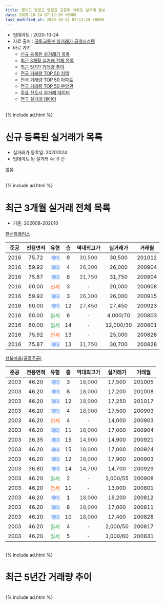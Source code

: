 ```yaml
---
title: 경기도 양평군 양평읍 공흥리 아파트 실거래 정보
date: 2020-10-24 07:12:20 +0900
last_modified_at: 2020-10-24 07:12:20 +0900
---
```


* 업데이트 : 2020-10-24
* 자료 출처 : [국토교통부 실거래가 공개시스템](http://rt.molit.go.kr)
* 바로 가기
    * [신규 등록된 실거래가 목록](#신규-등록된-실거래가-목록)
    * [최근 3개월 실거래 전체 목록](#최근-3개월-실거래-전체-목록)
    * [최근 5년간 거래량 추이](#최근-5년간-거래량-추이)
    * [전국 거래량 TOP 50 지역](https://inasie.github.io/apt-trade-info/최근-3개월-전국에서-가장-거래가-많이-발생한-지역)
    * [전국 거래량 TOP 50 아파트](https://inasie.github.io/apt-trade-info/최근-3개월-전국에서-가장-거래가-많이-발생한-아파트)
    * [전국 거래량 TOP 50 분양권](https://inasie.github.io/apt-trade-info/최근-3개월-전국에서-가장-거래가-많이-발생한-분양권)
    * [주요 신도시 실거래 데이터](https://inasie.github.io/apt-trade-info/주요-신도시)
    * [전국 실거래 데이터](https://inasie.github.io/apt-trade-info/전국)
<br>
{% include ad.html %}
<br>

# 신규 등록된 실거래가 목록
* 실거래가 등록일: 20201024
* 업데이트 된 실거래 수: 0 건

없음

<br>
{% include ad.html %}
<br>

# 최근 3개월 실거래 전체 목록
* 기준: 202008-202010


[한신휴플러스](https://search.naver.com/search.naver?query=%EA%B2%BD%EA%B8%B0%EB%8F%84+%EC%96%91%ED%8F%89%EA%B5%B0+%EC%96%91%ED%8F%89%EC%9D%8D+%EA%B3%B5%ED%9D%A5%EB%A6%AC+%ED%95%9C%EC%8B%A0%ED%9C%B4%ED%94%8C%EB%9F%AC%EC%8A%A4)

|준공|전용면적|유형|층|역대최고가|실거래가|거래월|
|:---:|:---:|:---:|:---:|:---:|:---:|:---:|
|2016|75.72|<span style="color:#4285f3">매매</span>|9|<span style="color:#444444">30,500</span>|30,500|201012|
|2016|59.92|<span style="color:#4285f3">매매</span>|4|<span style="color:#444444">26,300</span>|26,000|200904|
|2016|75.87|<span style="color:#4285f3">매매</span>|8|<span style="color:#444444">31,750</span>|31,750|200904|
|2016|60.00|<span style="color:#ff5a00">전세</span>|3|<span style="color:#444444">-</span>|20,000|200908|
|2016|59.92|<span style="color:#4285f3">매매</span>|3|<span style="color:#444444">26,300</span>|26,000|200915|
|2016|60.00|<span style="color:#4285f3">매매</span>|12|<span style="color:#444444">27,450</span>|27,450|200923|
|2016|60.00|<span style="color:#34a853">월세</span>|6|<span style="color:#444444">-</span>|4,000/70|200803|
|2016|60.00|<span style="color:#34a853">월세</span>|14|<span style="color:#444444">-</span>|12,000/30|200801|
|2016|75.92|<span style="color:#ff5a00">전세</span>|13|<span style="color:#444444">-</span>|25,000|200828|
|2016|75.87|<span style="color:#4285f3">매매</span>|13|<span style="color:#444444">31,750</span>|30,700|200828|

[행복마을(공흥주공)](https://search.naver.com/search.naver?query=%EA%B2%BD%EA%B8%B0%EB%8F%84+%EC%96%91%ED%8F%89%EA%B5%B0+%EC%96%91%ED%8F%89%EC%9D%8D+%EA%B3%B5%ED%9D%A5%EB%A6%AC+%ED%96%89%EB%B3%B5%EB%A7%88%EC%9D%84%28%EA%B3%B5%ED%9D%A5%EC%A3%BC%EA%B3%B5%29)

|준공|전용면적|유형|층|역대최고가|실거래가|거래월|
|:---:|:---:|:---:|:---:|:---:|:---:|:---:|
|2003|46.20|<span style="color:#4285f3">매매</span>|3|<span style="color:#444444">18,000</span>|17,500|201005|
|2003|46.20|<span style="color:#4285f3">매매</span>|8|<span style="color:#444444">18,000</span>|17,200|201008|
|2003|46.20|<span style="color:#4285f3">매매</span>|12|<span style="color:#444444">18,000</span>|17,250|201017|
|2003|46.20|<span style="color:#4285f3">매매</span>|4|<span style="color:#444444">18,000</span>|17,500|200903|
|2003|46.20|<span style="color:#ff5a00">전세</span>|4|<span style="color:#444444">-</span>|14,000|200903|
|2003|46.20|<span style="color:#4285f3">매매</span>|11|<span style="color:#444444">18,000</span>|17,000|200904|
|2003|36.35|<span style="color:#4285f3">매매</span>|15|<span style="color:#444444">14,900</span>|14,900|200921|
|2003|46.20|<span style="color:#4285f3">매매</span>|15|<span style="color:#444444">18,000</span>|17,000|200924|
|2003|46.20|<span style="color:#4285f3">매매</span>|12|<span style="color:#444444">18,000</span>|17,900|200903|
|2003|36.80|<span style="color:#4285f3">매매</span>|14|<span style="color:#444444">14,700</span>|14,700|200929|
|2003|46.20|<span style="color:#34a853">월세</span>|2|<span style="color:#444444">-</span>|1,000/55|200908|
|2003|46.20|<span style="color:#ff5a00">전세</span>|11|<span style="color:#444444">-</span>|13,000|200801|
|2003|46.20|<span style="color:#4285f3">매매</span>|1|<span style="color:#444444">18,000</span>|16,200|200812|
|2003|46.20|<span style="color:#4285f3">매매</span>|8|<span style="color:#444444">18,000</span>|17,000|200811|
|2003|46.20|<span style="color:#4285f3">매매</span>|10|<span style="color:#444444">18,000</span>|17,400|200828|
|2003|46.20|<span style="color:#34a853">월세</span>|4|<span style="color:#444444">-</span>|2,000/50|200817|
|2003|46.20|<span style="color:#34a853">월세</span>|5|<span style="color:#444444">-</span>|1,000/60|200831|


<br>
{% include ad.html %}
<br>

# 최근 5년간 거래량 추이


<div style="width:100%;">
    <canvas id="deal_progress" height="200"></canvas>
</div>

<script>
new Chart(document.getElementById("deal_progress"), {
    type: 'line',
    data: {
        labels: ['201510','201511','201512','201601','201602','201603','201604','201605','201606','201607','201608','201609','201610','201611','201612','201701','201702','201703','201704','201705','201706','201707','201708','201709','201710','201711','201712','201801','201802','201803','201804','201805','201806','201807','201808','201809','201810','201811','201812','201901','201902','201903','201904','201905','201906','201907','201908','201909','201910','201911','201912','202001','202002','202003','202004','202005','202006','202007','202008','202009','202010'],
        datasets: [{
            label: '매매',
            pointRadius: 1,
            data: [3, 2, 3, 1, 1, 1, 7, 5, 4, 4, 6, 5, 5, 6, 4, 3, 11, 7, 7, 5, 7, 2, 6, 12, 5, 4, 5, 3, 5, 6, 5, 8, 5, 7, 7, 4, 3, 4, 0, 4, 4, 3, 4, 1, 2, 8, 5, 2, 4, 2, 4, 5, 7, 4, 4, 5, 8, 5, 4, 10, 4],
            borderColor: "rgba(255, 201, 14, 1)",
            backgroundColor: "rgba(255, 201, 14, 0.5)",
            fill: false,
            lineTension: 0
        },{
            label: '전월세',
            pointRadius: 1,
            data: [5, 4, 0, 2, 1, 3, 5, 7, 12, 23, 9, 2, 6, 1, 1, 4, 4, 4, 4, 5, 4, 3, 3, 6, 1, 4, 1, 1, 4, 3, 3, 3, 6, 6, 3, 3, 2, 5, 3, 3, 2, 6, 4, 5, 4, 5, 9, 3, 2, 2, 2, 4, 3, 2, 1, 2, 4, 6, 6, 3, 0],
            borderColor: "rgba(0, 141, 185, 1)",
            backgroundColor: "rgba(0, 141, 185, 0.5)",
            fill: false,
            lineTension: 0
        }
        ]
    },
    options: {
        responsive: true,
        title: {
            display: false
        },
        tooltips: {
            mode: 'index',
            intersect: false
        },
        hover: {
            mode: 'nearest',
            intersect: true
        },
        scales: {
            xAxes: [{
                display: true,
                scaleLabel: {
                    display: true,
                    labelString: '년/월'
                }
            }],
            yAxes: [{
                display: true,
                ticks: {
                    suggestedMin: 0,
                },
                scaleLabel: {
                    display: true,
                    labelString: '실거래 수'
                }
            }]
        }
    }
});

</script>


<br>
{% include ad.html %}
<br>

